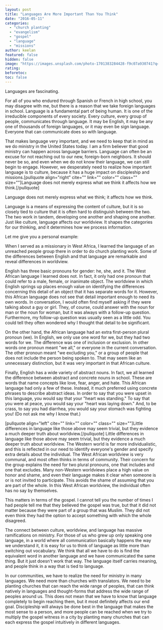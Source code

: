 ```yaml
---
layout: post
title: "Languages Are More Important Than You Think"
date: "2016-05-11"
categories: 
  - "church planting"
  - "evangelism"
  - "gospel"
  - "language"
  - "missions"
author: keelan
featured: false
hidden: false
image: "https://images.unsplash.com/photo-1701383284428-f9c07a930741?q=80&w=2070&auto=format&fit=crop&ixlib=rb-4.1.0&ixid=M3wxMjA3fDB8MHxwaG90by1wYWdlfHx8fGVufDB8fHx8fA%3D%3D"
rating:
beforetoc:
toc: false
---
```


Languages are fascinating.

For all of you who endured through Spanish or French in high school, you may disagree with me, but there is a reason that we take foreign languages in school. Language is a fundamental part of being human. It is one of the irreducible components of every society. Every culture, every group of people, communicates through language. It may be English, it may be any one of thousands of foreign languages, or it may even be sign language. Everyone that can communicate does so with language.

That makes language very important, and we need to keep that in mind as we do ministry in the United States today. I am a firm believer that good ministry can happen across language barriers. Language can often be an excuse for not reaching out to our new, foreign-born neighbors. It should never be so, and even when we do not know their language, we can still begin to engage. However, we desperately need to realize how important language is to culture, because it has a huge impact on discipleship and missions.\[pullquote align="right" cite="" link="" color="" class="" size=""\]Language does not merely express what we think it affects how we think.\[/pullquote\]

Language does not merely express what we think; it affects how we think.

Language is a means of expressing the content of culture, but it is so closely tied to culture that it is often hard to distinguish between the two. The two work in tandem, developing one another and shaping one another. Just like culture, language affects our worldview. It shapes the categories for our thinking, and it determines how we process information.

Let me give you a personal example:

When I served as a missionary in West Africa, I learned the language of an unreached people group there in order to do church planting work. Some of the differences between English and that language are remarkable and reveal differences in worldview.

English has three basic pronouns for gender: he, she, and it. The West African language I learned does not. In fact, it only had one pronoun that could refer to a male, female, or inanimate object. The worldview in which English springs up places enough value on identifying the differences concerning this detail of an object that it has separate words for it. However, this African language does not see that detail important enough to need its own words. In conversation, I would often find myself asking if they were talking about a guy or girl. They, of course, could answer with the noun for man or the noun for woman, but it was always with a follow-up question. Furthermore, my follow-up question was usually seen as a little odd. You could tell they often wondered why I thought that detail to be significant.

On the other hand, the African language had an extra first-person plural pronoun (we). In English, we only use one word for we, but they had two words for we. The difference was one of inclusion or exclusion. In other words one pronoun meant "we all," or everyone in the current conversation. The other pronoun meant "we excluding you," or a group of people that does not include the person being spoken to. That may seem like an unnecessary distinction, but it was very important in that African culture.

Finally, English has a wide variety of abstract nouns. In fact, we all learned the difference between abstract and concrete nouns in school. These are words that name concepts like love, fear, anger, and hate. This African language had only a few of these. Instead, it much preferred using concrete phrases to describe abstract ideas. In order to say that you were upset in this language, you would say that your "heart was standing." To say that you were at peace, you would say your "heart was laying down." And, to be crass, to say you had diarrhea, you would say your stomach was fighting you! (Do not ask me why I know that.)

\[pullquote align="left" cite="" link="" color="" class="" size=""\]Little differences in language like those above may seem trivial, but they evidence a much deeper truth about worldview.\[/pullquote\] Little differences in language like those above may seem trivial, but they evidence a much deeper truth about worldview. The Western world is far more individualistic, and this is reflected in our need to identify everyone's gender and specify extra details about the individual. The West African worldview is very communal, and most often thinks in terms of community. Their concern for the group explains the need for two plural pronouns, one that includes and one that excludes. Many non-Western worldviews place a high value on honor and shame, and even their language makes it clear when someone is or is not invited to participate. This avoids the shame of assuming that you are part of the whole. In this West African worldview, the individual often has no say by themselves.

This matters in terms of the gospel. I cannot tell you the number of times I had people tell me that they believed the gospel was true, but that it did not matter because they were part of a group that was Muslim. They did not even think they had the option to accept something with which the whole disagreed.

The connect between culture, worldview, and language has massive ramifications on ministry. For those of us who grew up only speaking one language, in a world where all communication basically happens the way we understand it, it is easy for us to think of language as little more than switching out vocabulary. We think that all we have to do is find the equivalent word in another language and we have communicated the same thing. But it just doesn't work that way. The language itself carries meaning, and people think in a way that is tied to language.

In our communities, we have to realize the need for ministry in many languages. We need more than churches with translators. We need to be planting churches that can reach the wide range of peoples, that can think natively in languages and thought-forms that address the wide range of peoples around us. This does not mean that we have to know that language completely to begin reaching them, but it most definitely affects our end goal. Discipleship will always be done best in the language that makes the most sense to a person, and more people can be reached when we try to multiply the gospel witness in a city by planting many churches that can each express the gospel intuitively in different languages.
